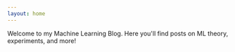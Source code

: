 ```yaml
---
layout: home
---
```


Welcome to my Machine Learning Blog. Here you'll find posts on ML theory, experiments, and more!
